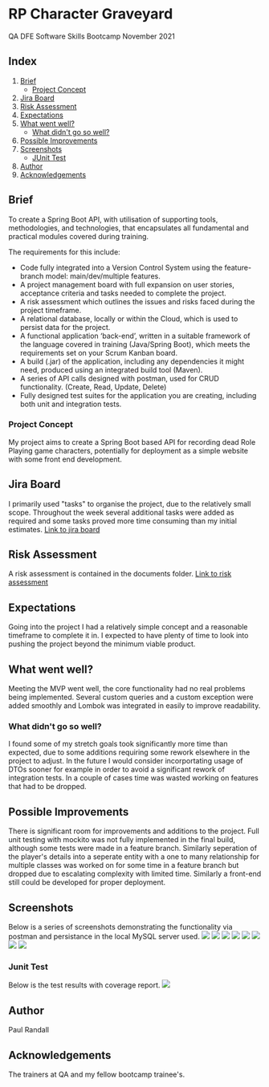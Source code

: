 # RP Character Graveyard
QA DFE Software Skills Bootcamp November 2021

## Index
1. [Brief](#brief)
    + [Project Concept](#project)
2. [Jira Board](#jira)
3. [Risk Assessment](#risk)
4. [Expectations](#expectations)
5. [What went well?](#whatwentwell)
	+ [What didn't go so well?](#whatdidnotgowell)
6. [Possible Improvements](#improvements)
5. [Screenshots](#screenshots)
    + [JUnit Test](#testcov)
9. [Author](#author)
10. [Acknowledgements](#ack)

    
## Brief <a name="brief"></a>
To create a Spring Boot API, with utilisation of supporting tools, methodologies, and technologies, that encapsulates all fundamental and practical modules covered during training.

The requirements for this include:
- Code fully integrated into a Version Control System using the feature-branch model: main/dev/multiple features.
- A project management board with full expansion on user stories, acceptance criteria and tasks needed to complete the project.
- A risk assessment which outlines the issues and risks faced during the project timeframe.
- A relational database, locally or within the Cloud, which is used to persist data for the project. 
- A functional application ‘back-end’, written in a suitable framework of the language covered in training (Java/Spring Boot), which meets the requirements set on your Scrum Kanban board.
- A build (.jar) of the application, including any dependencies it might need, produced using an integrated build tool (Maven).
- A series of API calls designed with postman, used for CRUD functionality. (Create, Read, Update, Delete)
- Fully designed test suites for the application you are creating, including both unit and integration tests.

### Project Concept <a name="project"></a>
My project aims to create a Spring Boot based API for recording dead Role Playing game characters, potentially for deployment as a simple website with some front end development. 

## Jira Board <a name="jira"></a>
I primarily used "tasks" to organise the project, due to the relatively small scope. Throughout the week several additional tasks were added as required and some tasks proved more time consuming than my initial estimates. [Link to jira board](https://paul-randall.atlassian.net/jira/software/projects/GRAV/boards/1/roadmap)

## Risk Assessment <a name="risk"></a>
A risk assessment is contained in the documents folder. [Link to risk assessment](/documentation/RiskAssessment.pdf)

## Expectations <a name="expectations"></a>
Going into the project I had a relatively simple concept and a reasonable timeframe to complete it in. I expected to have plenty of time to look into pushing the project beyond the minimum viable product.

## What went well? <a name="whatwentwell"></a>
Meeting the MVP went well, the core functionality had no real problems being implemented. Several custom queries and a custom exception were added smoothly and Lombok was integrated in easily to improve readability.
### What didn't go so well? <a name="whatdidnotgowell"></a>
I found some of my stretch goals took significantly more time than expected, due to some additions requiring some rework elsewhere in the project to adjust. In the future I would consider incorportating usage of DTOs sooner for example in order to avoid a significant rework of integration tests. In a couple of cases time was wasted working on features that had to be dropped.

## Possible Improvements <a name="improvements"></a>
There is significant room for improvements and additions to the project. Full unit testing with mockito was not fully implemented in the final build, although some tests were made in a feature branch. Similarly seperation of the player's details into a seperate entity with a one to many relationship for multiple classes was worked on for some time in a feature branch but dropped due to escalating complexity with limited time. Similarly a front-end still could be developed for proper deployment.

## Screenshots <a name="screenshots"></a>
Below is a series of screenshots demonstrating the functionality via postman and persistance in the local MySQL server used.
![](documentation/images/createpostman.png)
![](documentation/images/deletepostman.png)
![](documentation/images/getallpostman.png)
![](documentation/images/replacepostman.png)
![](documentation/images/getbyidpostman.png)
![](documentation/images/getbyracepostman.png)
![](documentation/images/mysql.png)
![](documentation/images/mysql2.png)
### Junit Test <a name="testcov"></a>
Below is the test results with coverage report.
![](documentation/images/tests.png)

## Author <a name="author"></a>
Paul Randall

## Acknowledgements <a name="ack"></a>
The trainers at QA and my fellow bootcamp trainee's.
